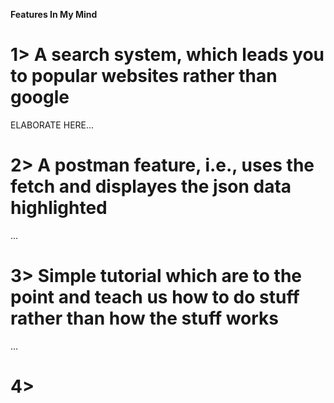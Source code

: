 **Features In My Mind**

# 1> A search system, which leads you to popular websites rather than google
ELABORATE HERE...

# 2> A postman feature, i.e., uses the fetch and displayes the json data highlighted
...

# 3> Simple tutorial which are to the point and teach us how to do stuff rather than how the stuff works
...

# 4>
